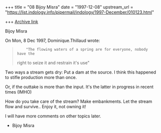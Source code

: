 +++
title = "08 Bijoy Misra"
date = "1997-12-08"
upstream_url = "https://list.indology.info/pipermail/indology/1997-December/010123.html"

+++
[Archive link](https://list.indology.info/pipermail/indology/1997-December/010123.html)

Bijoy Misra


On Mon, 8 Dec 1997, Dominique.Thillaud wrote:

>         "The flowing waters of a spring are for everyone, nobody have the
> right to seize it and restrain it's use"
>
Two ways a stream gets dry: Put a dam at the source.  I think
this happened to stifle production more than once.

Or, if the outtake is more than the input.  It's the latter
in progress in recent times (IMHO)

How do you take care of the stream?  Make embankments.
Let the stream flow and survive..  Enjoy it, not owning it!

I will have more comments on other topics later.

- Bijoy Misra



